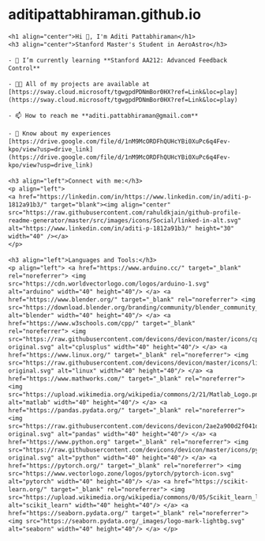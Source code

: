 # aditipattabhiraman.github.io

    <h1 align="center">Hi 👋, I'm Aditi Pattabhiraman</h1>
    <h3 align="center">Stanford Master's Student in AeroAstro</h3>

    - 🌱 I’m currently learning **Stanford AA212: Advanced Feedback Control**

    - 👨‍💻 All of my projects are available at [https://sway.cloud.microsoft/tgwgpdPDNmBor0HX?ref=Link&loc=play](https://sway.cloud.microsoft/tgwgpdPDNmBor0HX?ref=Link&loc=play)

    - 📫 How to reach me **aditi.pattabhiraman@gmail.com**

    - 📄 Know about my experiences [https://drive.google.com/file/d/1nM9McORDFhQUHcYBi0XuPc6q4Fev-kpo/view?usp=drive_link](https://drive.google.com/file/d/1nM9McORDFhQUHcYBi0XuPc6q4Fev-kpo/view?usp=drive_link)

    <h3 align="left">Connect with me:</h3>
    <p align="left">
    <a href="https://linkedin.com/in/https://www.linkedin.com/in/aditi-p-1812a91b3/" target="blank"><img align="center" src="https://raw.githubusercontent.com/rahuldkjain/github-profile-readme-generator/master/src/images/icons/Social/linked-in-alt.svg" alt="https://www.linkedin.com/in/aditi-p-1812a91b3/" height="30" width="40" /></a>
    </p>

    <h3 align="left">Languages and Tools:</h3>
    <p align="left"> <a href="https://www.arduino.cc/" target="_blank" rel="noreferrer"> <img src="https://cdn.worldvectorlogo.com/logos/arduino-1.svg" alt="arduino" width="40" height="40"/> </a> <a href="https://www.blender.org/" target="_blank" rel="noreferrer"> <img src="https://download.blender.org/branding/community/blender_community_badge_white.svg" alt="blender" width="40" height="40"/> </a> <a href="https://www.w3schools.com/cpp/" target="_blank" rel="noreferrer"> <img src="https://raw.githubusercontent.com/devicons/devicon/master/icons/cplusplus/cplusplus-original.svg" alt="cplusplus" width="40" height="40"/> </a> <a href="https://www.linux.org/" target="_blank" rel="noreferrer"> <img src="https://raw.githubusercontent.com/devicons/devicon/master/icons/linux/linux-original.svg" alt="linux" width="40" height="40"/> </a> <a href="https://www.mathworks.com/" target="_blank" rel="noreferrer"> <img src="https://upload.wikimedia.org/wikipedia/commons/2/21/Matlab_Logo.png" alt="matlab" width="40" height="40"/> </a> <a href="https://pandas.pydata.org/" target="_blank" rel="noreferrer"> <img src="https://raw.githubusercontent.com/devicons/devicon/2ae2a900d2f041da66e950e4d48052658d850630/icons/pandas/pandas-original.svg" alt="pandas" width="40" height="40"/> </a> <a href="https://www.python.org" target="_blank" rel="noreferrer"> <img src="https://raw.githubusercontent.com/devicons/devicon/master/icons/python/python-original.svg" alt="python" width="40" height="40"/> </a> <a href="https://pytorch.org/" target="_blank" rel="noreferrer"> <img src="https://www.vectorlogo.zone/logos/pytorch/pytorch-icon.svg" alt="pytorch" width="40" height="40"/> </a> <a href="https://scikit-learn.org/" target="_blank" rel="noreferrer"> <img src="https://upload.wikimedia.org/wikipedia/commons/0/05/Scikit_learn_logo_small.svg" alt="scikit_learn" width="40" height="40"/> </a> <a href="https://seaborn.pydata.org/" target="_blank" rel="noreferrer"> <img src="https://seaborn.pydata.org/_images/logo-mark-lightbg.svg" alt="seaborn" width="40" height="40"/> </a> </p>
